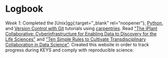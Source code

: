 # Logbook

*Week 1*: Completed the [Unix][go](http://swcarpentry.github.io/shell-novice/){:target="_blank" rel="noopener"}, [Python](https://swcarpentry.github.io/python-novice-inflammation/), and [Version Control with Git](http://swcarpentry.github.io/git-novice/) tutorials using [carpentries](https://carpentries.org/). Read ["The iPlant Collaborative: Cyberinfrastructure for Enabling Data to Discovery for the Life Sciences"](https://journals.plos.org/plosbiology/article?id=10.1371/journal.pbio.1002342) and ["Ten Simple Rules to Cultivate Transdisciplinary Collaboration in Data Science"](https://journals.plos.org/ploscompbiol/article?id=10.1371/journal.pcbi.1008879). Created this website in order to track progress during KEYS and comply with reproducible science. 
